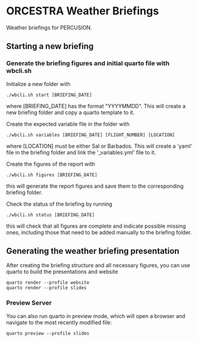 # ORCESTRA Weather Briefings

Weather briefings for PERCUSION.

## Starting a new briefing

### Generate the briefing figures and initial quarto file with **wbcli.sh**
Initialize a new folder with

```
./wbcli.sh start [BRIEFING_DATE]
```

where [BRIEFING_DATE] has the format "YYYYMMDD". This will create a new briefing folder and copy a quarto template to it.

Create the expected variable file in the folder with

```
./wbcli.sh variables [BRIEFING_DATE] [FLIGHT_NUMBER] [LOCATION]
```

where [LOCATION] must be either Sal or Barbados. This will create a 'yaml' file in the briefing folder and link the '_variables.yml' file to it.

Create the figures of the report with

```
./wbcli.sh figures [BRIEFING_DATE]
```

this will generate the report figures and save them to the corresponding briefing folder.

Check the status of the briefing by running

```
./wbcli.sh status [BRIEFING_DATE]
```

this will check that all figures are complete and indicate possible missing ones, including those that need to be added manually to the briefing folder.

## Generating the weather briefing presentation

After creating the briefing structure and all necessary figures, you can use quarto to build the presentations and website
```
quarto render --profile website
quarto render --profile slides
```

### Preview Server

You can also run quarto in preview mode, which will open a browser and navigate to the most recently modified file:
```
quarto preview --profile slides
```
